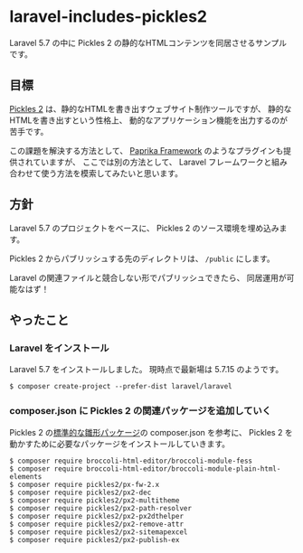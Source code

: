 # laravel-includes-pickles2
Laravel 5.7 の中に Pickles 2 の静的なHTMLコンテンツを同居させるサンプルです。

## 目標

[Pickles 2](https://pickles2.pxt.jp/) は、静的なHTMLを書き出すウェブサイト制作ツールですが、 静的なHTMLを書き出すという性格上、 動的なアプリケーション機能を出力するのが苦手です。

この課題を解決する方法として、 [Paprika Framework](https://github.com/pickles2/px2-paprika) のようなプラグインも提供されていますが、 ここでは別の方法として、 Laravel フレームワークと組み合わせて使う方法を模索してみたいと思います。

## 方針

Laravel 5.7 のプロジェクトをベースに、 Pickles 2 のソース環境を埋め込みます。

Pickles 2 からパブリッシュする先のディレクトリは、 `/public` にします。

Laravel の関連ファイルと競合しない形でパブリッシュできたら、 同居運用が可能なはず！


## やったこと

### Laravel をインストール

Laravel 5.7 をインストールしました。
現時点で最新場は 5.7.15 のようです。

```
$ composer create-project --prefer-dist laravel/laravel
```

### composer.json に Pickles 2 の関連パッケージを追加していく

Pickles 2 の[標準的な雛形パッケージ](https://github.com/pickles2/preset-get-start-pickles2)の composer.json を参考に、 Pickles 2 を動かすために必要なパッケージをインストールしていきます。

```
$ composer require broccoli-html-editor/broccoli-module-fess
$ composer require broccoli-html-editor/broccoli-module-plain-html-elements
$ composer require pickles2/px-fw-2.x
$ composer require pickles2/px2-dec
$ composer require pickles2/px2-multitheme
$ composer require pickles2/px2-path-resolver
$ composer require pickles2/px2-px2dthelper
$ composer require pickles2/px2-remove-attr
$ composer require pickles2/px2-sitemapexcel
$ composer require pickles2/px2-publish-ex
```
